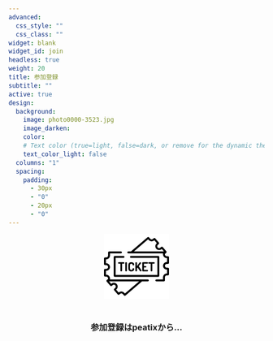 ```yaml
---
advanced:
  css_style: ""
  css_class: ""
widget: blank
widget_id: join
headless: true
weight: 20
title: 参加登録
subtitle: ""
active: true
design:
  background:
    image: photo0000-3523.jpg
    image_darken:
    color:
    # Text color (true=light, false=dark, or remove for the dynamic theme color).
    text_color_light: false
  columns: "1"
  spacing:
    padding:
      - 30px
      - "0"
      - 20px
      - "0"
---
```

<a href="https://peatix.com">
<div align=center>
<img src="ticket.png" />
<div />
<a />
<br />

### 参加登録はpeatixから...
